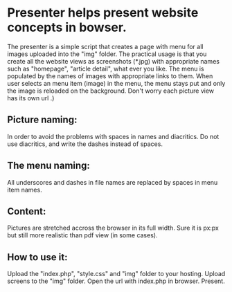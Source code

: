 # Presenter helps present website concepts in bowser.

The presenter is a simple script that creates a page with menu for all images uploaded into the "img" folder.
The practical usage is that you create all the website views as screenshots (*.jpg) with appropriate names such as "homepage", "article detail", what ever you like. The menu is populated by the names of images with appropriate links to them.
When user selects an menu item (image) in the menu, the menu stays put and only the image is reloaded on the background.
Don't worry each picture view has its own url .)

## Picture naming:
In order to avoid the problems with spaces in names and diacritics. Do not use diacritics, and write the dashes instead of spaces.

## The menu naming:
All underscores and dashes in file names are replaced by spaces in menu item names.

## Content:
Pictures are stretched accross the browser in its full width. Sure it is px:px but still more realistic than pdf view (in some cases). 

## How to use it:
Upload the "index.php", "style.css" and "img" folder to your hosting. Upload screens to the "img" folder.
Open the url with index.php in browser.
Present.
